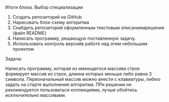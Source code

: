 Итоги блока. Выбор специализации

1. Создать репозиторий на GitHub
2. Нарисовать блок-схему алгоритма
3. Снабдить репозиторий оформленным текстовым описаниемрешения (файл README)
4. Написать программу, решающую поставленную задачу.
5. Использовать контроль версийв работе над этим небольшим проектом

Задача:

Написать программу, которая из имеющегося массива строк формирует массив из строк, длинна которых меньше либо равна 3 символа. Первоначальный массив можно внести с клавиатуры, либюо задать на старте выполнения алгоритма. ПРи решении не рекомендуется пользоваться коллекциями, лучше обойтись исключительно массивами.
